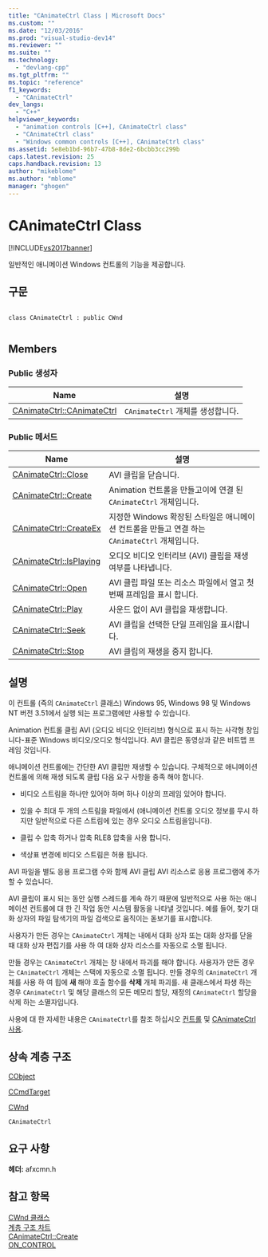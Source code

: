 ```yaml
---
title: "CAnimateCtrl Class | Microsoft Docs"
ms.custom: ""
ms.date: "12/03/2016"
ms.prod: "visual-studio-dev14"
ms.reviewer: ""
ms.suite: ""
ms.technology: 
  - "devlang-cpp"
ms.tgt_pltfrm: ""
ms.topic: "reference"
f1_keywords: 
  - "CAnimateCtrl"
dev_langs: 
  - "C++"
helpviewer_keywords: 
  - "animation controls [C++], CAnimateCtrl class"
  - "CAnimateCtrl class"
  - "Windows common controls [C++], CAnimateCtrl class"
ms.assetid: 5e8eb1bd-96b7-47b8-8de2-6bcbb3cc299b
caps.latest.revision: 25
caps.handback.revision: 13
author: "mikeblome"
ms.author: "mblome"
manager: "ghogen"
---
```

# CAnimateCtrl Class
[!INCLUDE[vs2017banner](../../assembler/inline/includes/vs2017banner.md)]

일반적인 애니메이션 Windows 컨트롤의 기능을 제공합니다.  
  
## 구문  
  
```  
  
class CAnimateCtrl : public CWnd  
  
```  
  
## Members  
  
### Public 생성자  
  
|Name|설명|  
|----------|--------|  
|[CAnimateCtrl::CAnimateCtrl](../Topic/CAnimateCtrl::CAnimateCtrl.md)|`CAnimateCtrl` 개체를 생성합니다.|  
  
### Public 메서드  
  
|Name|설명|  
|----------|--------|  
|[CAnimateCtrl::Close](../Topic/CAnimateCtrl::Close.md)|AVI 클립을 닫습니다.|  
|[CAnimateCtrl::Create](../Topic/CAnimateCtrl::Create.md)|Animation 컨트롤을 만들고이에 연결 된 `CAnimateCtrl` 개체입니다.|  
|[CAnimateCtrl::CreateEx](../Topic/CAnimateCtrl::CreateEx.md)|지정한 Windows 확장된 스타일은 애니메이션 컨트롤을 만들고 연결 하는 `CAnimateCtrl` 개체입니다.|  
|[CAnimateCtrl::IsPlaying](../Topic/CAnimateCtrl::IsPlaying.md)|오디오 비디오 인터리브 \(AVI\) 클립을 재생 여부를 나타냅니다.|  
|[CAnimateCtrl::Open](../Topic/CAnimateCtrl::Open.md)|AVI 클립 파일 또는 리소스 파일에서 열고 첫 번째 프레임을 표시 합니다.|  
|[CAnimateCtrl::Play](../Topic/CAnimateCtrl::Play.md)|사운드 없이 AVI 클립을 재생합니다.|  
|[CAnimateCtrl::Seek](../Topic/CAnimateCtrl::Seek.md)|AVI 클립을 선택한 단일 프레임을 표시합니다.|  
|[CAnimateCtrl::Stop](../Topic/CAnimateCtrl::Stop.md)|AVI 클립의 재생을 중지 합니다.|  
  
## 설명  
 이 컨트롤 \(즉의 `CAnimateCtrl` 클래스\) Windows 95, Windows 98 및 Windows NT 버전 3.51에서 실행 되는 프로그램에만 사용할 수 있습니다.  
  
 Animation 컨트롤 클립 AVI \(오디오 비디오 인터리브\) 형식으로 표시 하는 사각형 창입니다\-표준 Windows 비디오\/오디오 형식입니다.  AVI 클립은 동영상과 같은 비트맵 프레임 것입니다.  
  
 애니메이션 컨트롤에는 간단한 AVI 클립만 재생할 수 있습니다.  구체적으로 애니메이션 컨트롤에 의해 재생 되도록 클립 다음 요구 사항을 충족 해야 합니다.  
  
-   비디오 스트림을 하나만 있어야 하며 하나 이상의 프레임 있어야 합니다.  
  
-   있을 수 최대 두 개의 스트림을 파일에서 \(애니메이션 컨트롤 오디오 정보를 무시 하지만 일반적으로 다른 스트림에 있는 경우 오디오 스트림을입니다\).  
  
-   클립 수 압축 하거나 압축 RLE8 압축을 사용 합니다.  
  
-   색상표 변경에 비디오 스트림은 허용 됩니다.  
  
 AVI 파일을 별도 응용 프로그램 수와 함께 AVI 클립 AVI 리소스로 응용 프로그램에 추가할 수 있습니다.  
  
 AVI 클립이 표시 되는 동안 실행 스레드를 계속 하기 때문에 일반적으로 사용 하는 애니메이션 컨트롤에 대 한 긴 작업 동안 시스템 활동을 나타낼 것입니다.  예를 들어, 찾기 대화 상자의 파일 탐색기의 파일 검색으로 움직이는 돋보기를 표시합니다.  
  
 사용자가 만든 경우는 `CAnimateCtrl` 개체는 내에서 대화 상자 또는 대화 상자를 닫을 때 대화 상자 편집기를 사용 하 여 대화 상자 리소스를 자동으로 소멸 됩니다.  
  
 만들 경우는 `CAnimateCtrl` 개체는 창 내에서 파괴를 해야 합니다.  사용자가 만든 경우는 `CAnimateCtrl` 개체는 스택에 자동으로 소멸 됩니다.  만들 경우의 `CAnimateCtrl` 개체를 사용 하 여 힙에  **새** 해야 호출 함수를  **삭제** 개체 파괴를.  새 클래스에서 파생 하는 경우 `CAnimateCtrl` 및 해당 클래스의 모든 메모리 할당, 재정의 `CAnimateCtrl` 할당을 삭제 하는 소멸자입니다.  
  
 사용에 대 한 자세한 내용은 `CAnimateCtrl`를 참조 하십시오  [컨트롤](../../mfc/controls-mfc.md) 및  [CAnimateCtrl 사용](../../mfc/using-canimatectrl.md).  
  
## 상속 계층 구조  
 [CObject](../../mfc/reference/cobject-class.md)  
  
 [CCmdTarget](../../mfc/reference/ccmdtarget-class.md)  
  
 [CWnd](../../mfc/reference/cwnd-class.md)  
  
 `CAnimateCtrl`  
  
## 요구 사항  
 **헤더:**  afxcmn.h  
  
## 참고 항목  
 [CWnd 클래스](../../mfc/reference/cwnd-class.md)   
 [계층 구조 차트](../../mfc/hierarchy-chart.md)   
 [CAnimateCtrl::Create](../Topic/CAnimateCtrl::Create.md)   
 [ON\_CONTROL](../Topic/ON_CONTROL.md)